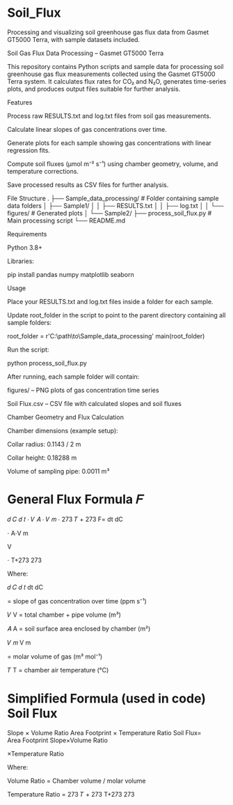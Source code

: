 # Soil_Flux
Processing and visualizing soil greenhouse gas flux data from Gasmet GT5000 Terra, with sample datasets included.

Soil Gas Flux Data Processing – Gasmet GT5000 Terra

This repository contains Python scripts and sample data for processing soil greenhouse gas flux measurements collected using the Gasmet GT5000 Terra system. It calculates flux rates for CO₂ and N₂O, generates time-series plots, and produces output files suitable for further analysis.

Features

Process raw RESULTS.txt and log.txt files from soil gas measurements.

Calculate linear slopes of gas concentrations over time.

Generate plots for each sample showing gas concentrations with linear regression fits.

Compute soil fluxes (μmol m⁻² s⁻¹) using chamber geometry, volume, and temperature corrections.

Save processed results as CSV files for further analysis.

File Structure
.
├── Sample_data_processing/       # Folder containing sample data folders
│   ├── Sample1/
│   │   ├── RESULTS.txt
│   │   ├── log.txt
│   │   └── figures/              # Generated plots
│   └── Sample2/
├── process_soil_flux.py          # Main processing script
└── README.md

Requirements

Python 3.8+

Libraries:

pip install pandas numpy matplotlib seaborn

Usage

Place your RESULTS.txt and log.txt files inside a folder for each sample.

Update root_folder in the script to point to the parent directory containing all sample folders:

root_folder = r'C:\path\to\Sample_data_processing'
main(root_folder)


Run the script:

python process_soil_flux.py


After running, each sample folder will contain:

figures/ – PNG plots of gas concentration time series

Soil Flux.csv – CSV file with calculated slopes and soil fluxes

Chamber Geometry and Flux Calculation

Chamber dimensions (example setup):

Collar radius: 0.1143 / 2 m

Collar height: 0.18288 m

Volume of sampling pipe: 0.0011 m³

General Flux Formula
𝐹
=
𝑑
𝐶
𝑑
𝑡
⋅
𝑉
𝐴
⋅
𝑉
𝑚
⋅
273
𝑇
+
273
F=
dt
dC
	​

⋅
A⋅V
m
	​

V
	​

⋅
T+273
273
	​


Where:

𝑑
𝐶
𝑑
𝑡
dt
dC
	​

 = slope of gas concentration over time (ppm s⁻¹)

𝑉
V = total chamber + pipe volume (m³)

𝐴
A = soil surface area enclosed by chamber (m²)

𝑉
𝑚
V
m
	​

 = molar volume of gas (m³ mol⁻¹)

𝑇
T = chamber air temperature (°C)

Simplified Formula (used in code)
Soil Flux
=
Slope
×
Volume Ratio
Area Footprint
×
Temperature Ratio
Soil Flux=
Area Footprint
Slope×Volume Ratio
	​

×Temperature Ratio

Where:

Volume Ratio = Chamber volume / molar volume

Temperature Ratio = 
273
𝑇
+
273
T+273
273
	​

